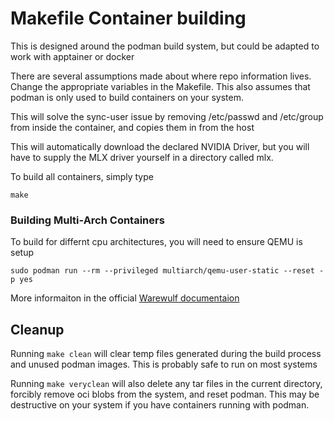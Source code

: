 # Makefile Container building

This is designed around the podman build system, but could be adapted to work with apptainer or docker

There are several assumptions made about where repo information lives. 
Change the appropriate variables in the Makefile. This also assumes that podman is only used to build containers on your system. 

This will solve the sync-user issue by removing /etc/passwd and /etc/group from inside the container, and copies them in from the host

This will automatically download the declared NVIDIA Driver, but you will have to supply the MLX driver yourself in a directory called mlx.

To build all containers, simply type

```
make
```

### Building Multi-Arch Containers
To build for differnt cpu architectures, you will need to ensure QEMU is setup 

`sudo podman run --rm --privileged multiarch/qemu-user-static --reset -p yes`

More informaiton in the official [Warewulf documentaion](https://warewulf.org/docs/v4.5.x/contents/containers.html#multi-arch-container-management)

## Cleanup
Running `make clean` will clear temp files generated during the build process and unused podman images. This is probably safe to run on most systems

Running `make veryclean` will also delete any tar files in the current directory, forcibly remove oci blobs from the system, and reset podman. This may be destructive on your system if you have containers running with podman.